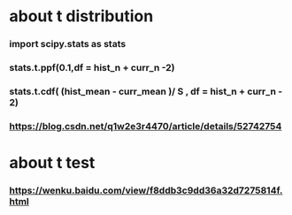 
# about t distribution
###  import  scipy.stats as stats
###  stats.t.ppf(0.1,df = hist_n + curr_n -2)
###  stats.t.cdf( (hist_mean - curr_mean )/ S , df = hist_n + curr_n - 2)
### https://blog.csdn.net/q1w2e3r4470/article/details/52742754

# about t test
### https://wenku.baidu.com/view/f8ddb3c9dd36a32d7275814f.html
